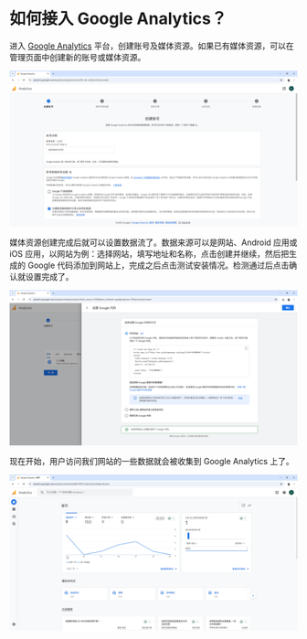 # 如何接入 Google Analytics？

进入 [Google Analytics](https://analytics.google.com/) 平台，创建账号及媒体资源。如果已有媒体资源，可以在管理页面中创建新的账号或媒体资源。

![use_analytics_1](./use_analytics_1.png)

媒体资源创建完成后就可以设置数据流了。数据来源可以是网站、Android 应用或 iOS 应用，以网站为例：选择网站，填写地址和名称，点击创建并继续，然后把生成的 Google 代码添加到网站上，完成之后点击测试安装情况。检测通过后点击确认就设置完成了。

![use_analytics_2](./use_analytics_2.png)

现在开始，用户访问我们网站的一些数据就会被收集到 Google Analytics 上了。

![use_analytics_3](./use_analytics_3.png)

